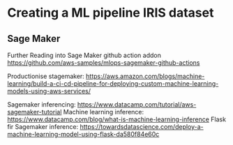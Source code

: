 # Creating a ML pipeline IRIS dataset

## Sage Maker

Further Reading into Sage Maker github action addon
https://github.com/aws-samples/mlops-sagemaker-github-actions

Productionise stagemaker: https://aws.amazon.com/blogs/machine-learning/build-a-ci-cd-pipeline-for-deploying-custom-machine-learning-models-using-aws-services/

Sagemaker inferencing: https://www.datacamp.com/tutorial/aws-sagemaker-tutorial
Machine learning inference: https://www.datacamp.com/blog/what-is-machine-learning-inference
Flask fir Sagemaker inference: https://towardsdatascience.com/deploy-a-machine-learning-model-using-flask-da580f84e60c
